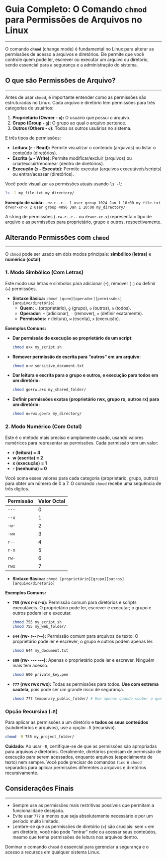 # Guia Completo: O Comando `chmod` para Permissões de Arquivos no Linux
---

O comando **`chmod`** (change mode) é fundamental no Linux para alterar as permissões de acesso a arquivos e diretórios. Ele permite que você controle quem pode ler, escrever ou executar um arquivo ou diretório, sendo essencial para a segurança e a administração do sistema.

## O que são Permissões de Arquivo?
---

Antes de usar `chmod`, é importante entender como as permissões são estruturadas no Linux. Cada arquivo e diretório tem permissões para três categorias de usuários:

1.  **Proprietário (Owner - `u`):** O usuário que possui o arquivo.
2.  **Grupo (Group - `g`):** O grupo ao qual o arquivo pertence.
3.  **Outros (Others - `o`):** Todos os outros usuários no sistema.

E três tipos de permissões:

* **Leitura (`r` - Read):** Permite visualizar o conteúdo (arquivos) ou listar o conteúdo (diretórios).
* **Escrita (`w` - Write):** Permite modificar/excluir (arquivos) ou criar/excluir/renomear (dentro de diretórios).
* **Execução (`x` - Execute):** Permite executar (arquivos executáveis/scripts) ou entrar/acessar (diretórios).

Você pode visualizar as permissões atuais usando `ls -l`:

```bash
ls -l my_file.txt my_directory/
```

**Exemplo de saída:**
`-rw-r--r-- 1 user group 1024 Jan 1 10:00 my_file.txt`
`drwxr-xr-x 2 user group 4096 Jan 1 10:00 my_directory/`

A string de permissões (`-rw-r--r--` ou `drwxr-xr-x`) representa o tipo de arquivo e as permissões para proprietário, grupo e outros, respectivamente.

## Alterando Permissões com `chmod`
---

O `chmod` pode ser usado em dois modos principais: **simbólico (letras)** e **numérico (octal)**.

### 1. Modo Simbólico (Com Letras)

Este modo usa letras e símbolos para adicionar (`+`), remover (`-`) ou definir (`=`) permissões.

* **Sintaxe Básica:** `chmod [quem][operador][permissões] [arquivo/diretório]`
    * **Quem:** `u` (proprietário), `g` (grupo), `o` (outros), `a` (todos).
    * **Operador:** `+` (adicionar), `-` (remover), `=` (definir exatamente).
    * **Permissões:** `r` (leitura), `w` (escrita), `x` (execução).

**Exemplos Comuns:**

* **Dar permissão de execução ao proprietário de um script:**
    ```bash
    chmod u+x my_script.sh
    ```

* **Remover permissão de escrita para "outros" em um arquivo:**
    ```bash
    chmod o-w sensitive_document.txt
    ```

* **Dar leitura e escrita para o grupo e outros, e execução para todos em um diretório:**
    ```bash
    chmod go+rw,a+x my_shared_folder/
    ```

* **Definir permissões exatas (proprietário rwx, grupo rx, outros rx) para um diretório:**
    ```bash
    chmod u=rwx,go=rx my_directory/
    ```

### 2. Modo Numérico (Com Octal)

Este é o método mais preciso e amplamente usado, usando valores numéricos para representar as permissões. Cada permissão tem um valor:

* **r (leitura) = 4**
* **w (escrita) = 2**
* **x (execução) = 1**
* **- (nenhuma) = 0**

Você soma esses valores para cada categoria (proprietário, grupo, outros) para obter um número de 0 a 7. O comando `chmod` recebe uma sequência de três dígitos.

| Permissão | Valor Octal |
| :-------- | :---------- |
| `---`     | 0           |
| `--x`     | 1           |
| `-w-`     | 2           |
| `-wx`     | 3           |
| `r--`     | 4           |
| `r-x`     | 5           |
| `rw-`     | 6           |
| `rwx`     | 7           |

* **Sintaxe Básica:** `chmod [proprietário][grupo][outros] [arquivo/diretório]`

**Exemplos Comuns:**

* **`755` (rwx r-x r-x):** Permissão comum para diretórios e scripts executáveis. O proprietário pode ler, escrever e executar; o grupo e outros podem ler e executar.
    ```bash
    chmod 755 my_script.sh
    chmod 755 my_web_folder/
    ```

* **`644` (rw- r-- r--):** Permissão comum para arquivos de texto. O proprietário pode ler e escrever; o grupo e outros podem apenas ler.
    ```bash
    chmod 644 my_document.txt
    ```

* **`600` (rw- --- ---):** Apenas o proprietário pode ler e escrever. Ninguém mais tem acesso.
    ```bash
    chmod 600 private_key.pem
    ```

* **`777` (rwx rwx rwx):** Todas as permissões para todos. **Use com extrema cautela**, pois pode ser um grande risco de segurança.
    ```bash
    chmod 777 temporary_public_folder/ # Use apenas quando souber o que está fazendo!
    ```

### Opção Recursiva (`-R`)

Para aplicar as permissões a um diretório e **todos os seus conteúdos** (subdiretórios e arquivos), use a opção `-R` (recursivo).

```bash
chmod -R 755 my_project_folder/
```
**Cuidado:** Ao usar `-R`, certifique-se de que as permissões são apropriadas para arquivos *e* diretórios. Geralmente, diretórios precisam de permissão de execução para serem acessados, enquanto arquivos (especialmente de texto) nem sempre. Você pode precisar de comandos `find` e `chmod` separados para aplicar permissões diferentes a arquivos e diretórios recursivamente.

## Considerações Finais
---

* Sempre use as permissões mais restritivas possíveis que permitam a funcionalidade desejada.
* Evite usar `777` a menos que seja absolutamente necessário e por um período muito limitado.
* Lembre-se que as permissões de diretório (`x`) são cruciais: sem `x` em um diretório, você não pode "entrar" nele ou acessar seus conteúdos, mesmo que tenha permissões de leitura nos arquivos dentro.

Dominar o comando `chmod` é essencial para gerenciar a segurança e o acesso a recursos em qualquer sistema Linux.
